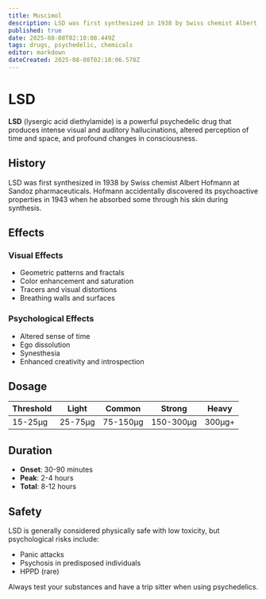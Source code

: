 ```yaml
---
title: Muscimol
description: LSD was first synthesized in 1938 by Swiss chemist Albert Hofmann at Sandoz pharmaceuticals. Hofmann accidentally discovered its psychoactive properties in...
published: true
date: 2025-08-08T02:10:08.449Z
tags: drugs, psychedelic, chemicals
editor: markdown
dateCreated: 2025-08-08T02:10:06.578Z
---
```


# LSD

**LSD** (lysergic acid diethylamide) is a powerful psychedelic drug that produces intense visual and auditory hallucinations, altered perception of time and space, and profound changes in consciousness.

## History

LSD was first synthesized in 1938 by Swiss chemist Albert Hofmann at Sandoz pharmaceuticals. Hofmann accidentally discovered its psychoactive properties in 1943 when he absorbed some through his skin during synthesis.

## Effects

### Visual Effects
- Geometric patterns and fractals
- Color enhancement and saturation
- Tracers and visual distortions
- Breathing walls and surfaces

### Psychological Effects
- Altered sense of time
- Ego dissolution
- Synesthesia
- Enhanced creativity and introspection

## Dosage

| Threshold | Light | Common | Strong | Heavy |
|-----------|--------|---------|---------|--------|
| 15-25μg | 25-75μg | 75-150μg | 150-300μg | 300μg+ |

## Duration

- **Onset**: 30-90 minutes
- **Peak**: 2-4 hours
- **Total**: 8-12 hours

## Safety

LSD is generally considered physically safe with low toxicity, but psychological risks include:
- Panic attacks
- Psychosis in predisposed individuals
- HPPD (rare)

Always test your substances and have a trip sitter when using psychedelics.